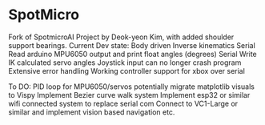# SpotMicro
Fork of SpotmicroAI Project by Deok-yeon Kim, with added shoulder support bearings.
Current Dev state:
Body driven Inverse kinematics 
Serial Read arduino MPU6050 output and print float angles (degrees)
Serial Write IK calculated servo angles
Joystick input can no longer crash program
Extensive error handling
Working controller support for xbox over serial 

To DO:
PID loop for MPU6050/servos
potentially migrate matplotlib visuals to Vispy
Implement Bezier curve walk system
Implement esp32 or similar wifi connected system to replace serial com
Connect to VC1-Large or similar and implement vision based navigation etc.

